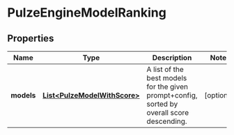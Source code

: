 

# PulzeEngineModelRanking


## Properties

| Name | Type | Description | Notes |
|------------ | ------------- | ------------- | -------------|
|**models** | [**List&lt;PulzeModelWithScore&gt;**](PulzeModelWithScore.md) | A list of the best models for the given prompt+config, sorted by overall score descending. |  [optional] |



